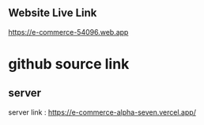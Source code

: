 ## Website Live Link
https://e-commerce-54096.web.app

# github source link


## server

server link : https://e-commerce-alpha-seven.vercel.app/
